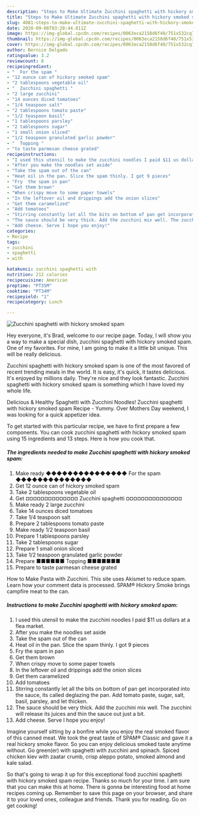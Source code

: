 ```yaml
---
description: "Steps to Make Ultimate Zucchini spaghetti with hickory smoked spam"
title: "Steps to Make Ultimate Zucchini spaghetti with hickory smoked spam"
slug: 4081-steps-to-make-ultimate-zucchini-spaghetti-with-hickory-smoked-spam
date: 2020-09-06T03:20:44.011Z
image: https://img-global.cpcdn.com/recipes/0063eca2158d6f40/751x532cq70/zucchini-spaghetti-with-hickory-smoked-spam-recipe-main-photo.jpg
thumbnail: https://img-global.cpcdn.com/recipes/0063eca2158d6f40/751x532cq70/zucchini-spaghetti-with-hickory-smoked-spam-recipe-main-photo.jpg
cover: https://img-global.cpcdn.com/recipes/0063eca2158d6f40/751x532cq70/zucchini-spaghetti-with-hickory-smoked-spam-recipe-main-photo.jpg
author: Bernice Delgado
ratingvalue: 3.2
reviewcount: 8
recipeingredient:
- "  For the spam "
- "12 ounce can of hickory smoked spam"
- "2 tablespoons vegetable oil"
- "  Zucchini spaghetti "
- "2 large zucchini"
- "14 ounces diced tomatoes"
- "1/4 teaspoon salt"
- "2 tablespoons tomato paste"
- "1/2 teaspoon basil"
- "1 tablespoons parsley"
- "2 tablespoons sugar"
- "1 small onion sliced"
- "1/2 teaspoon granulated garlic powder"
- "  Topping "
- "to taste parmesan cheese grated"
recipeinstructions:
- "I used this utensil to make the zucchini noodles I paid $11 us dollars at a flea market."
- "After you make the noodles set aside"
- "Take the spam out of the can"
- "Heat oil in the pan. Slice the spam thinly. I got 9 pieces"
- "Fry  the spam in pan"
- "Get them brown"
- "When crispy move to some paper towels"
- "In the leftover oil and drippings add the onion slices"
- "Get them caramelized"
- "Add tomatoes"
- "Stirring constantly let all the bits on bottom of pan get incorporated into the sauce, its called deglazing the pan. Add tomato paste,  sugar,  salt, basil, parsley,  and let thicken."
- "The sauce should be very thick. Add the zucchini mix well. The zucchini will release its juices and thin the sauce out just a bit."
- "Add cheese. Serve I hope you enjoy!"
categories:
- Recipe
tags:
- zucchini
- spaghetti
- with

katakunci: zucchini spaghetti with 
nutrition: 212 calories
recipecuisine: American
preptime: "PT35M"
cooktime: "PT34M"
recipeyield: "1"
recipecategory: Lunch

---
```



![Zucchini spaghetti with hickory smoked spam](https://img-global.cpcdn.com/recipes/0063eca2158d6f40/751x532cq70/zucchini-spaghetti-with-hickory-smoked-spam-recipe-main-photo.jpg)

Hey everyone, it's Brad, welcome to our recipe page. Today, I will show you a way to make a special dish, zucchini spaghetti with hickory smoked spam. One of my favorites. For mine, I am going to make it a little bit unique. This will be really delicious.

Zucchini spaghetti with hickory smoked spam is one of the most favored of recent trending meals in the world. It is easy, it's quick, it tastes delicious. It's enjoyed by millions daily. They're nice and they look fantastic. Zucchini spaghetti with hickory smoked spam is something which I have loved my whole life.

Delicious &amp; Healthy Spaghetti with Zucchini Noodles! Zucchini spaghetti with hickory smoked spam Recipe - Yummy. Over Mothers Day weekend, I was looking for a quick appetizer idea.


To get started with this particular recipe, we have to first prepare a few components. You can cook zucchini spaghetti with hickory smoked spam using 15 ingredients and 13 steps. Here is how you cook that.

<!--inarticleads1-->

##### The ingredients needed to make Zucchini spaghetti with hickory smoked spam:

1. Make ready  ◆◆◆◆◆◆◆◆◆◆◆◆◆◆◆ For the spam ◆◆◆◆◆◆◆◆◆◆◆◆◆◆
1. Get 12 ounce can of hickory smoked spam
1. Take 2 tablespoons vegetable oil
1. Get  ¤¤¤¤¤¤¤¤¤¤¤¤¤¤ Zucchini spaghetti ¤¤¤¤¤¤¤¤¤¤¤¤¤¤¤
1. Make ready 2 large zucchini
1. Take 14 ounces diced tomatoes
1. Take 1/4 teaspoon salt
1. Prepare 2 tablespoons tomato paste
1. Make ready 1/2 teaspoon basil
1. Prepare 1 tablespoons parsley
1. Take 2 tablespoons sugar
1. Prepare 1 small onion sliced
1. Take 1/2 teaspoon granulated garlic powder
1. Prepare  ■■■■■■ Topping ■■■■■■■
1. Prepare to taste parmesan cheese grated


How to Make Pasta with Zucchini. This site uses Akismet to reduce spam. Learn how your comment data is processed. SPAM® Hickory Smoke brings campfire meat to the can. 

<!--inarticleads2-->

##### Instructions to make Zucchini spaghetti with hickory smoked spam:

1. I used this utensil to make the zucchini noodles I paid $11 us dollars at a flea market.
1. After you make the noodles set aside
1. Take the spam out of the can
1. Heat oil in the pan. Slice the spam thinly. I got 9 pieces
1. Fry  the spam in pan
1. Get them brown
1. When crispy move to some paper towels
1. In the leftover oil and drippings add the onion slices
1. Get them caramelized
1. Add tomatoes
1. Stirring constantly let all the bits on bottom of pan get incorporated into the sauce, its called deglazing the pan. Add tomato paste,  sugar,  salt, basil, parsley,  and let thicken.
1. The sauce should be very thick. Add the zucchini mix well. The zucchini will release its juices and thin the sauce out just a bit.
1. Add cheese. Serve I hope you enjoy!


Imagine yourself sitting by a bonfire while you enjoy the real smoked flavor of this canned meat. We took the great taste of SPAM® Classic and gave it a real hickory smoke flavor. So you can enjoy delicious smoked taste anytime without. Go green(er) with spaghetti with zucchini and spinach. Spiced chicken kiev with zaatar crumb, crisp aleppo potato, smoked almond and kale salad. 

So that's going to wrap it up for this exceptional food zucchini spaghetti with hickory smoked spam recipe. Thanks so much for your time. I am sure that you can make this at home. There is gonna be interesting food at home recipes coming up. Remember to save this page on your browser, and share it to your loved ones, colleague and friends. Thank you for reading. Go on get cooking!
